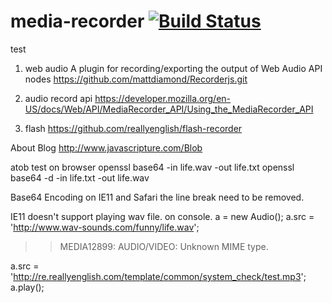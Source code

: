 # media-recorder [![Build Status](https://travis-ci.com/reallyenglish/media-recorder.svg?token=nQpkqttSTJftx5LczSUb&branch=master)](https://travis-ci.com/reallyenglish/media-recorder)

test

1. web audio
A plugin for recording/exporting the output of Web Audio API nodes
https://github.com/mattdiamond/Recorderjs.git

2. audio record api
https://developer.mozilla.org/en-US/docs/Web/API/MediaRecorder_API/Using_the_MediaRecorder_API

3. flash
https://github.com/reallyenglish/flash-recorder

About Blog
http://www.javascripture.com/Blob

atob test on browser
openssl base64 -in life.wav -out life.txt
openssl base64 -d -in life.txt -out life.wav

Base64 Encoding
on IE11 and Safari the line break need to be removed.

IE11 doesn't support playing wav file.
on console.
a = new Audio();
a.src = 'http://www.wav-sounds.com/funny/life.wav';
>>MEDIA12899: AUDIO/VIDEO: Unknown MIME type.

a.src = 'http://re.reallyenglish.com/template/common/system_check/test.mp3';
a.play();
